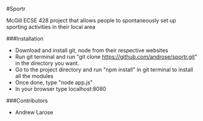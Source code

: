 #Sportr

McGill ECSE 428 project that allows people to spontaneously set up sporting activities in their local area

###Installation

* Download and install git, node from their respective websites
* Run git terminal and run "git clone https://github.com/androse/sportr.git" in the directory you want.
* Go to the project directory and run "npm install" in git terminal to install all the modules
* Once done, type "node app.js"
* In your browser type localhost:8080

###Contributors

* Andrew Larose
